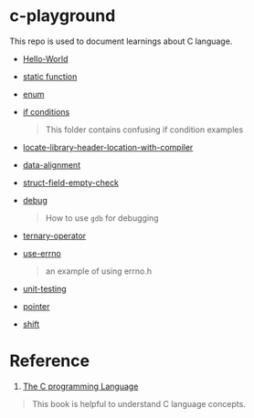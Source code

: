 # c-playground

This repo is used to document learnings about C language.


- [Hello-World](./Hello-World/Readme.md)

- [static function](./static-function/Readme.md)

- [enum](./enum/Readme.md)

- [if conditions](./if-conditions/README.md)

    > This folder contains confusing if condition examples

- [locate-library-header-location-with-compiler](./locate-library-header-location-with-compiler.md)

- [data-alignment](data-alignment/Readme.md)

- [struct-field-empty-check](./struct-field-empty-check/Readme.md)

- [debug](./debug/Readme.md)

    > How to use `gdb` for debugging 

- [ternary-operator](ternary-operator/Readme.md)

- [use-errno](use-errno/Readme.md)

    > an example of using errno.h

- [unit-testing](./unit-testing/Readme.md)

- [pointer](./pointer/Readme.md)

- [shift](./shift/Readme.md)

# Reference 

1. [The C programming Language](https://hikage.freeshell.org/books/theCprogrammingLanguage.pdf)

  > This book is helpful to understand C language concepts.

